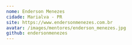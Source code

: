 ```yaml
---
nome: Enderson Menezes
cidade: Marialva - PR
site: https://www.endersonmenezes.com.br
avatar: /images/mentores/enderson_menezes.jpg
github: endersonmenezes
---
```

